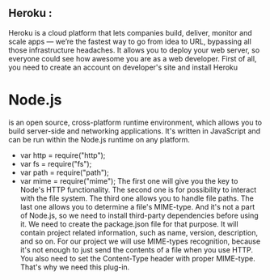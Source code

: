 ## Heroku :
Heroku is a cloud platform that lets companies build, deliver, monitor and scale apps — we’re the fastest way to go from idea to URL, bypassing all those infrastructure headaches.
 It allows you to deploy your web server, so everyone could see how awesome you are as a web developer. First of all, you need to create an account on developer's site and install Heroku



# Node.js
 is an open source, cross-platform runtime environment, which allows you to build server-side and networking applications. It's written in JavaScript and can be run within the Node.js runtime on any platform.



- var http = require("http");
- var fs = require("fs");
- var path = require("path");
- var mime = require("mime");
The first one will give you the key to Node's HTTP functionality. The second one is for possibility to interact with the file system. The third one allows you to handle file paths. The last one allows you to determine a file's MIME-type. And it's not a part of Node.js, so we need to install third-party dependencies before using it. We need to create the package.json file for that purpose. It will contain project related information, such as name, version, description, and so on. For our project we will use MIME-types recognition, because it's not enough to just send the contents of a file when you use HTTP. You also need to set the Content-Type header with proper MIME-type. That's why we need this plug-in.

